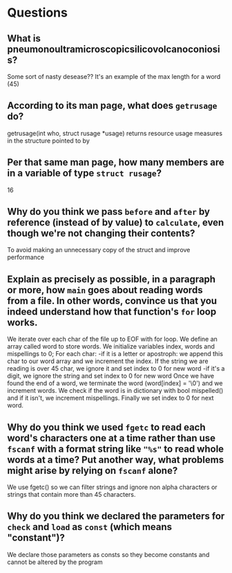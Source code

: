 # Questions

## What is pneumonoultramicroscopicsilicovolcanoconiosis?
Some sort of nasty desease?? It's an example of the max length for a word (45)

## According to its man page, what does `getrusage` do?
getrusage(int who, struct rusage *usage) returns resource usage measures in the structure pointed to by <usage>

## Per that same man page, how many members are in a variable of type `struct rusage`?
16

## Why do you think we pass `before` and `after` by reference (instead of by value) to `calculate`, even though we're not changing their contents?
To avoid making an unnecessary copy of the struct and improve performance

## Explain as precisely as possible, in a paragraph or more, how `main` goes about reading words from a file. In other words, convince us that you indeed understand how that function's `for` loop works.
We iterate over each char of the file up to EOF with for loop.
We define an array called word to store words.
We initialize variables index, words and mispellings to 0;
For each char:
  -if it is a letter or apostroph: we append this char to our word array and we increment the index. If the string we are reading is over 45 char, we ignore it and set index to 0 for new word
  -if it's a digit, we ignore the string and set index to 0 for new word
Once we have found the end of a word, we terminate the word (word[index] = '\0') and we increment words.
We check if the word is in dictionary with bool mispelled() and if it isn't, we increment mispellings.
Finally we set index to 0 for next word.

## Why do you think we used `fgetc` to read each word's characters one at a time rather than use `fscanf` with a format string like `"%s"` to read whole words at a time? Put another way, what problems might arise by relying on `fscanf` alone?
We use fgetc() so we can filter strings and ignore non alpha characters or strings that contain more than 45 characters.

## Why do you think we declared the parameters for `check` and `load` as `const` (which means "constant")?
We declare those parameters as consts so they become constants and cannot be altered by the program
